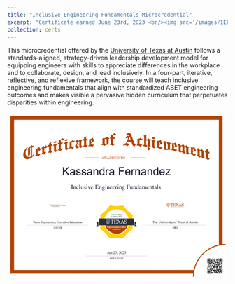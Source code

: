 ```yaml
---
title: "Inclusive Engineering Fundamentals Microcredential"
excerpt: "Certificate earned June 23rd, 2023 <br/><img src='/images/IEFCert.png' width=500>"
collection: certs
---
```


This microcredential offered by the [University of Texas at Austin](https://executive.engr.utexas.edu/prof-dev/courses/inclusive-engineering-fundamentals) follows a standards-aligned, strategy-driven leadership development model for equipping engineers with skills to appreciate differences in the workplace and to collaborate, design, and lead inclusively. In a four-part, iterative, reflective, and reflexive framework, the course will teach inclusive engineering fundamentals that align with standardized ABET engineering outcomes and makes visible a pervasive hidden curriculum that perpetuates disparities within engineering.

<img src='/images/IEFCert.png' width=500>
